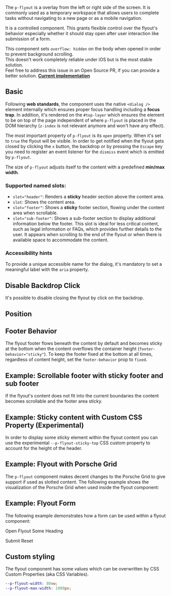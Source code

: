 <ComponentHeading name="Flyout"></ComponentHeading>

The `p-flyout` is a overlay from the left or right side of the screen. It is commonly used as a temporary workspace that
allows users to complete tasks without navigating to a new page or as a mobile navigation.

It is a controlled component. This grants flexible control over the flyout's behavior especially whether it should stay
open after user interaction like submission of a form.

<Notification heading="Scroll-lock" heading-tag="h2" state="warning">
  This component sets <code>overflow: hidden</code> on the body when opened in order to prevent background scrolling.<br> 
  This doesn't work completely reliable under iOS but is the most stable solution.<br>
  Feel free to address this issue in an Open Source PR, if you can provide a better solution. <b><a href="https://github.com/porsche-design-system/porsche-design-system/blob/main/packages/components/src/utils/setScrollLock.ts">Current implementation</a></b>
</Notification>

<TableOfContents></TableOfContents>

## Basic

Following **web standards**, the component uses the native `<dialog />` element internally which ensures proper focus
handling including a **focus trap**. In addition, it's rendered on the `#top-layer` which ensures the element to be on
top of the page independent of where `p-flyout` is placed in the DOM hierarchy (`z-index` is not relevant anymore and
won't have any effect).

The most important property of `p-flyout` is its `open` property. When it's set to `true` the flyout will be visible. In
order to get notified when the flyout gets closed by clicking the `x` button, the backdrop or by pressing the `Escape`
key you need to register an event listener for the `dismiss` event which is emitted by `p-flyout`.

The size of `p-flyout` adjusts itself to the content with a predefined **min/max width**.

### Supported named slots:

- `slot="header"`: Renders a **sticky** header section above the content area.
- `slot`: Shows the content area.
- `slot="footer"`: Shows a **sticky** footer section, flowing under the content area when scrollable.
- `slot="sub-footer"`: Shows a sub-footer section to display additional information below the footer. This slot is ideal
  for less critical content, such as legal information or FAQs, which provides further details to the user. It appears
  when scrolling to the end of the flyout or when there is available space to accommodate the content.

<Playground :frameworkMarkup="defaultExample" :markup="defaultExample['vanilla-js']" :config="config"></Playground>

### <A11yIcon></A11yIcon> Accessibility hints

To provide a unique accessible name for the dialog, it's mandatory to set a meaningful label with the `aria` property.

## Disable Backdrop Click

It's possible to disable closing the flyout by click on the backdrop.

<Playground :markup="disableBackdropClickMarkup" :config="config"></Playground>

## Position

<Playground :markup="positionMarkup" :config="config">
  <PlaygroundSelect v-model="position" :values="positions" name="position"></PlaygroundSelect>
</Playground>

## Footer Behavior

The flyout footer flows beneath the content by default and becomes sticky at the bottom when the content overflows the
container height (`footer-behavior="sticky"`). To keep the footer fixed at the bottom at all times, regardless of
content height, set the `footer-behavior` prop to `fixed`.

<Playground :markup="footerBehaviorMarkup" :config="config">
  <PlaygroundSelect v-model="footerBehavior" :values="footerBehaviors" name="footer-behavior"></PlaygroundSelect>
</Playground>

## Example: Scrollable footer with sticky footer and sub footer

If the flyout's content does not fit into the current boundaries the content becomes scrollable and the footer area
sticky.

<Playground :markup="exampleScrollableMarkup" :config="config"></Playground>

## Example: Sticky content with Custom CSS Property (Experimental)

In order to display some sticky element within the flyout content you can use the experimental `--p-flyout-sticky-top`
CSS custom property to account for the height of the header.

<Playground :markup="exampleCssVariableMarkup" :config="config"></Playground>

## Example: Flyout with Porsche Grid

The `p-flyout` component makes decent changes to the Porsche Grid to give support if used as slotted content. The
following example shows the visualization of the Porsche Grid when used inside the flyout component:

<template>
  <div class="playground">
    <div class="demo">
      <p-button type="button" aria="{ 'aria-haspopup': 'dialog' }" :theme="theme">Open Flyout</p-button>
      <p-flyout open="false" aria="{ 'aria-label': 'Some Heading' }">
        <p-heading slot="header" size="large" tag="h2">Some Heading</p-heading>
        <ExampleStylesGrid :visualizeGrid="true"/>
        <p-button-group slot="footer">
          <p-button>Proceed</p-button>
          <p-button type="button" variant="secondary">Cancel</p-button>
        </p-button-group>
        <p-text slot="sub-footer">Some additional Sub-Footer</p-text>
      </p-flyout>
    </div>
  </div>
</template>

## Example: Flyout Form

The following example demonstrates how a form can be used within a flyout component:

<Playground :frameworkMarkup="formExample" :config="config">
  <p-button type="button" aria="{ 'aria-haspopup': 'dialog' }" :theme="theme">Open Flyout</p-button>
  <p-flyout open="false" aria="{ 'aria-label': 'Some Heading' }" :theme="theme">
    <p-heading slot="header" size="large" tag="h2" :theme="theme">Some Heading</p-heading>
    <form id="some-form" @submit.prevent="onSubmit">
      <p-checkbox name="some-checkbox" label="Some Label" :theme="theme"></p-checkbox>
      <p-textarea name="some-textarea" label="Some Label" :theme="theme"></p-textarea>
    </form>
    <p-button-group slot="footer" :theme="theme">
      <p-button type="submit" form="some-form" :theme="theme">Submit</p-button>
      <p-button type="reset" variant="secondary" form="some-form" :theme="theme">Reset</p-button>
    </p-button-group>
    <p-text slot="sub-footer" :theme="theme" v-html="'Last submitted data:<br/><br/> ' + lastSubmittedData"></p-text>
</p-flyout>
</Playground>

## Custom styling

The flyout component has some values which can be overwritten by CSS Custom Properties (aka CSS Variables).

```scss
--p-flyout-width: 80vw;
--p-flyout-max-width: 1000px;
```

<Playground :markup="customStylingMarkup" :config="config">
  <PlaygroundInput type="text" v-model="cssVariableWidth" name="Width"></PlaygroundInput>
  <PlaygroundInput type="text" v-model="cssVariableMaxWidth" name="MaxWidth"></PlaygroundInput>
</Playground>

<script lang="ts">
import Vue from 'vue';
import Component from 'vue-class-component'; 
import { getFlyoutCodeSamples } from "@porsche-design-system/shared";  
import ExampleStylesGrid from '@/pages/patterns/styles/example-grid.vue';
import type { Theme } from '@/models';

@Component({
  components: {
    ExampleStylesGrid
  },
})
export default class Code extends Vue {
  config = { themeable: true };
  flyouts = [];
  defaultExample = getFlyoutCodeSamples('default');
  formExample = getFlyoutCodeSamples('example-form');

  mounted() {
    this.registerEvents();
  }

  updated() {
    /* event handling is registered again on every update since markup is changing and references are lost */
    this.registerEvents();
  }

  registerEvents() {
    this.flyouts = this.$el.querySelectorAll('.playground .demo > p-flyout');
    this.flyouts.forEach((flyout, index) => flyout.addEventListener('dismiss', () => this.closeFlyout(index)));
    this.$el.querySelectorAll('.playground .demo > p-button').forEach((btn, index) => btn.addEventListener('click', () => this.openFlyout(index)));
  }

  openFlyout(index: number): void {
    this.flyouts[index].open = true;
  }

  closeFlyout(index: number): void {
    this.flyouts[index].open = false;
  }

  get theme(): Theme {
    return this.$store.getters.playgroundTheme;
  }

  disableBackdropClickMarkup =
      `<p-button type="button" aria="{ 'aria-haspopup': 'dialog' }">Open Flyout</p-button>
<p-flyout disable-backdrop-click="true" open="false" aria="{ 'aria-label': 'Some Heading' }">
  <p-text>Some Content</p-text>
</p-flyout>`;

  positions = ['start', 'end'];
  position = 'end';
  get positionMarkup() { 
    return `<p-button type="button" aria="{ 'aria-haspopup': 'dialog' }">Open Flyout</p-button>
<p-flyout position="${this.position}" aria="{ 'aria-label': 'Some Heading' }" open="false">
  <p-text>Some Content</p-text>
</p-flyout>`;
  }

  exampleScrollableMarkup =
    `<p-button type="button" aria="{ 'aria-haspopup': 'dialog' }">Open Flyout</p-button>
<p-flyout open="false" aria="{ 'aria-label': 'Some Heading' }">
  <p-heading slot="header" size="large" tag="h2">Some Heading</p-heading>
  <p-text>Some Content Begin</p-text>
  <div style="width: 10px; height: 120vh; background: deeppink;"></div>
  <p-text>Some Content End</p-text>
  <p-button-group slot="footer">
    <p-button type="button">Proceed</p-button>
    <p-button type="button" variant="secondary">Cancel</p-button>
  </p-button-group>
  <p-text slot="sub-footer">Some additional Sub-Footer</p-text>
</p-flyout>`;

  exampleCssVariableMarkup = 
  `<p-button type="button" aria="{ 'aria-haspopup': 'dialog' }">Open Flyout</p-button>
<p-flyout>
  <p-heading slot="header" size="large" tag="h2">Some Heading</p-heading>
  <div style="display: grid; grid-template-columns: 2fr 1fr; gap: 16px; align-items: flex-start">
    <div
      style="
        position: sticky;
        top: calc(var(--p-flyout-sticky-top, 0) + 16px);
        padding: 16px;
        background: rgba(255, 0, 0, 0.1);
      "
    >
      Some sticky element within content relying on --p-flyout-sticky-top
    </div>
    <div>
      <p-text>Some Content Begin</p-text>
      <div style="width: 10px; height: 120vh; background: deeppink;"></div>
      <p-text>Some Content End</p-text>
    </div>  
  </div>
</p-flyout>`;

  lastSubmittedData = 'checkbox: none<br/>textarea: none';
  onSubmit(e) {
    const formData = new FormData(e.target);
    this.lastSubmittedData = `checkbox: ${formData.get('some-checkbox') || 'none'} <br/>textarea: ${formData.get('some-textarea') || 'none'}`;
  }



  footerBehaviors = ['sticky', 'fixed'];
  footerBehavior = 'fixed';
  get footerBehaviorMarkup() { 
    return `<p-button type="button" aria="{ 'aria-haspopup': 'dialog' }">Open Flyout</p-button>
<p-flyout footer-behavior="${this.footerBehavior}" aria="{ 'aria-label': 'Some Heading' }" open="false">
  <p-text>Some Content</p-text>
  <p-button-group slot="footer">
    <p-button type="button">Proceed</p-button>
    <p-button type="button" variant="secondary">Cancel</p-button>
  </p-button-group>
</p-flyout>`;
  }

  cssVariableWidth = '80vw';
  cssVariableMaxWidth = '1000px';

  get customStylingMarkup() {
    return `<p-button type="button" aria="{ 'aria-haspopup': 'dialog' }">Open Flyout</p-button>
<p-flyout open="false" aria="{ 'aria-label': 'Some Heading' }" style="--p-flyout-width: ${this.cssVariableWidth}; --p-flyout-max-width: ${this.cssVariableMaxWidth};">
  <p-text>Some content</p-text>
</p-flyout>`;
  }
}
</script>
